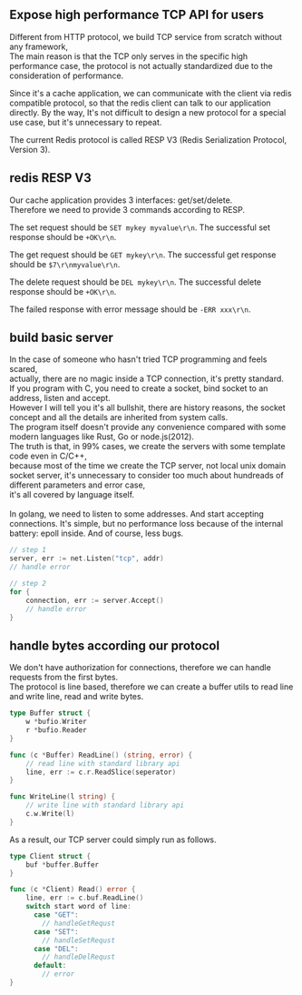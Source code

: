 ## Expose high performance TCP API for users

Different from HTTP protocol, we build TCP service from scratch without any framework,  
The main reason is that the TCP only serves in the specific high performance case,
the protocol is not actually standardized due to the consideration of performance.

Since it's a cache application, we can communicate with the client via redis compatible protocol,
so that the redis client can talk to our application directly.
By the way, It's not difficult to design a new protocol for a special use case, but it's unnecessary to repeat.

The current Redis protocol is called RESP V3 (Redis Serialization Protocol, Version 3).

## redis RESP V3

Our cache application provides 3 interfaces: get/set/delete.  
Therefore we need to provide 3 commands according to RESP.

The set request should be ```SET mykey myvalue\r\n```.
The successful set response should be ```+OK\r\n```.

The get request should be ```GET mykey\r\n```.
The successful get response should be ```$7\r\nmyvalue\r\n```.

The delete request should be ```DEL mykey\r\n```.
The successful delete response should be ```+OK\r\n```.

The failed response with error message should be ```-ERR xxx\r\n```.

## build basic server

In the case of someone who hasn't tried TCP programming and feels scared,  
actually, there are no magic inside a TCP connection, it's pretty standard.
\
If you program with C, you need to create a socket, bind socket to an address, listen and accept.  
However I will tell you it's all bullshit, there are history reasons, the socket concept and all the details are inherited from system calls.  
The program itself doesn't provide any convenience compared with some modern languages like Rust, Go or node.js(2012).  
The truth is that, in 99% cases, we create the servers with some template code even in C/C++,  
because most of the time we create the TCP server, not local unix domain socket server,
it's unnecessary to consider too much about hundreads of different parameters and error case,   
it's all covered by language itself.  
\
In golang, we need to listen to some addresses.
And start accepting connections.
It's simple, but no performance loss because of the internal battery: epoll inside.
And of course, less bugs.

```go
// step 1
server, err := net.Listen("tcp", addr)
// handle error

// step 2
for {
	connection, err := server.Accept()
    // handle error
}
```

## handle bytes according our protocol

We don't have authorization for connections,  therefore we can handle requests from the first bytes.  
The protocol is line based, therefore we can create a buffer utils to read line and write line, read and write bytes.  

```go
type Buffer struct {
    w *bufio.Writer
    r *bufio.Reader
}

func (c *Buffer) ReadLine() (string, error) {
    // read line with standard library api
    line, err := c.r.ReadSlice(seperator)
}

func WriteLine(l string) {
    // write line with standard library api
    c.w.Write(l)
}
```

As a result, our TCP server could simply run as follows.

```go
type Client struct {
	buf *buffer.Buffer
}

func (c *Client) Read() error {
    line, err := c.buf.ReadLine()
    switch start word of line:
      case "GET":
        // handleGetRequst
      case "SET":
        // handleSetRequst
      case "DEL":
        // handleDelRequst
      default:
        // error
}
```
